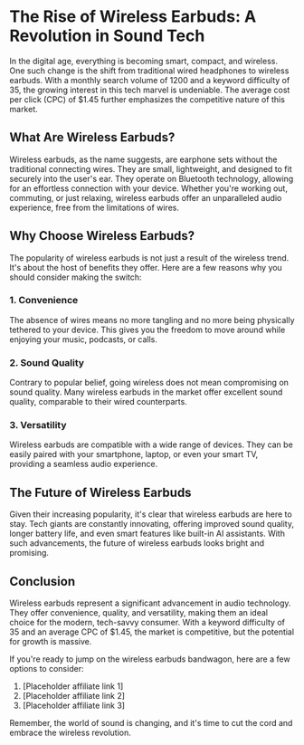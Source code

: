 # The Rise of Wireless Earbuds: A Revolution in Sound Tech

In the digital age, everything is becoming smart, compact, and wireless. One such change is the shift from traditional wired headphones to wireless earbuds. With a monthly search volume of 1200 and a keyword difficulty of 35, the growing interest in this tech marvel is undeniable. The average cost per click (CPC) of $1.45 further emphasizes the competitive nature of this market.

## What Are Wireless Earbuds?

Wireless earbuds, as the name suggests, are earphone sets without the traditional connecting wires. They are small, lightweight, and designed to fit securely into the user's ear. They operate on Bluetooth technology, allowing for an effortless connection with your device. Whether you're working out, commuting, or just relaxing, wireless earbuds offer an unparalleled audio experience, free from the limitations of wires.

## Why Choose Wireless Earbuds?

The popularity of wireless earbuds is not just a result of the wireless trend. It's about the host of benefits they offer. Here are a few reasons why you should consider making the switch:

### 1. Convenience
The absence of wires means no more tangling and no more being physically tethered to your device. This gives you the freedom to move around while enjoying your music, podcasts, or calls.

### 2. Sound Quality
Contrary to popular belief, going wireless does not mean compromising on sound quality. Many wireless earbuds in the market offer excellent sound quality, comparable to their wired counterparts.

### 3. Versatility
Wireless earbuds are compatible with a wide range of devices. They can be easily paired with your smartphone, laptop, or even your smart TV, providing a seamless audio experience.

## The Future of Wireless Earbuds

Given their increasing popularity, it's clear that wireless earbuds are here to stay. Tech giants are constantly innovating, offering improved sound quality, longer battery life, and even smart features like built-in AI assistants. With such advancements, the future of wireless earbuds looks bright and promising.

## Conclusion

Wireless earbuds represent a significant advancement in audio technology. They offer convenience, quality, and versatility, making them an ideal choice for the modern, tech-savvy consumer. With a keyword difficulty of 35 and an average CPC of $1.45, the market is competitive, but the potential for growth is massive.

If you're ready to jump on the wireless earbuds bandwagon, here are a few options to consider:

1. [Placeholder affiliate link 1]
2. [Placeholder affiliate link 2]
3. [Placeholder affiliate link 3]

Remember, the world of sound is changing, and it's time to cut the cord and embrace the wireless revolution.